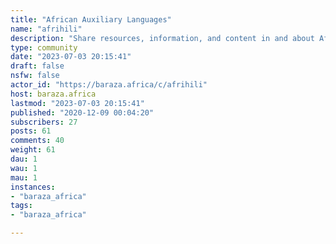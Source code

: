```yaml
---
title: "African Auxiliary Languages" 
name: "afrihili"
description: "Share resources, information, and content in and about African auxiliary languages like  [Afrihili](https://en.wikipedia.org/wiki/Afrihili)  and  [Guosa](https://en.wikipedia.org/wiki/Guosa) ."
type: community
date: "2023-07-03 20:15:41"
draft: false
nsfw: false
actor_id: "https://baraza.africa/c/afrihili"
host: baraza.africa
lastmod: "2023-07-03 20:15:41"
published: "2020-12-09 00:04:20"
subscribers: 27
posts: 61
comments: 40
weight: 61
dau: 1
wau: 1
mau: 1
instances:
- "baraza_africa"
tags: 
- "baraza_africa"

---
```

